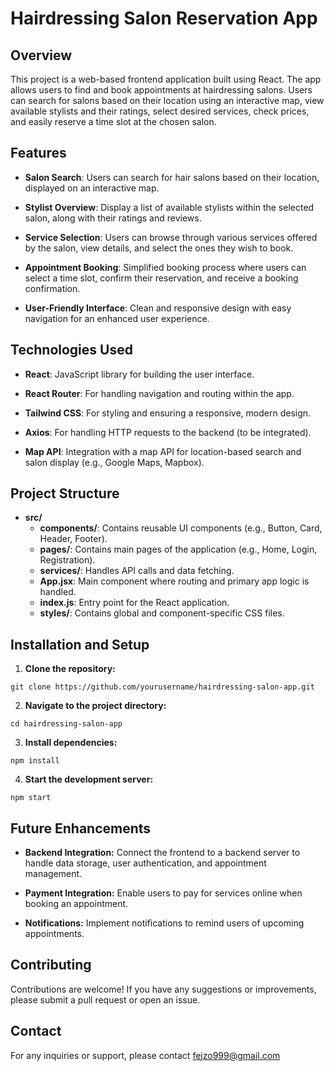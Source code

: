 # Hairdressing Salon Reservation App

## Overview

This project is a web-based frontend application built using React. The app allows users to find and book appointments at hairdressing salons. Users can search for salons based on their location using an interactive map, view available stylists and their ratings, select desired services, check prices, and easily reserve a time slot at the chosen salon.

## Features

- **Salon Search**: Users can search for hair salons based on their location, displayed on an interactive map.

- **Stylist Overview**: Display a list of available stylists within the selected salon, along with their ratings and reviews.

- **Service Selection**: Users can browse through various services offered by the salon, view details, and select the ones they wish to book.

- **Appointment Booking**: Simplified booking process where users can select a time slot, confirm their reservation, and receive a booking confirmation.

- **User-Friendly Interface**: Clean and responsive design with easy navigation for an enhanced user experience.

## Technologies Used

- **React**: JavaScript library for building the user interface.

- **React Router**: For handling navigation and routing within the app.

- **Tailwind CSS**: For styling and ensuring a responsive, modern design.

- **Axios**: For handling HTTP requests to the backend (to be integrated).

- **Map API**: Integration with a map API for location-based search and salon display (e.g., Google Maps, Mapbox).

## Project Structure 
- **src/**
    - **components/**: Contains reusable UI components (e.g., Button, Card, Header, Footer).
    - **pages/**: Contains main pages of the application (e.g., Home, Login, Registration).
    - **services/**: Handles API calls and data fetching.
    - **App.jsx**: Main component where routing and primary app logic is handled.
    - **index.js**: Entry point for the React application.
    - **styles/**: Contains global and component-specific CSS files.

## Installation and Setup

1. **Clone the repository:**
```
git clone https://github.com/yourusername/hairdressing-salon-app.git
```
2. **Navigate to the project directory:**
```
cd hairdressing-salon-app
```
3. **Install dependencies:**
```
npm install
```
4. **Start the development server:**
```
npm start
```

## Future Enhancements
- **Backend Integration:** Connect the frontend to a backend server to handle data storage, user authentication, and appointment management.

- **Payment Integration:** Enable users to pay for services online when booking an appointment.

- **Notifications:** Implement notifications to remind users of upcoming appointments.

## Contributing
Contributions are welcome! If you have any suggestions or improvements, please submit a pull request or open an issue.

## Contact
For any inquiries or support, please contact fejzo999@gmail.com